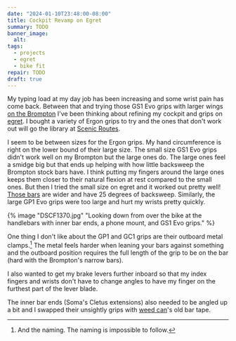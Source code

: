 ```yaml
---
date: "2024-01-10T23:48:00-08:00"
title: Cockpit Revamp on Egret
summary: TODO
banner_image:
  alt:
tags:
  - projects
  - egret
  - bike fit
repair: TODO
draft: true
---
```


My typing load at my day job has been increasing and some wrist pain has come back. Between that and trying those GS1 Evo grips with larger wings [on the Brompton](/posts/initial-brompton-setup) I've been thinking about refining my cockpit and grips on [egret](/tags/egret). I bought a variety of Ergon grips to try and the ones that don't work out will go the library at [Scenic Routes](https://scenicroutessf.com).

I seem to be between sizes for the Ergon grips. My hand circumference is right on the lower bound of their large size. The small size GS1 Evo grips didn't work well on my Brompton but the large ones do. The large ones feel a smidge big but that ends up helping with how little backsweep the Brompton stock bars have. I think putting my fingers around the large ones keeps them closer to their natural flexion at rest compared to the small ones. But then I tried the small size on egret and it worked out pretty well! [Those bars](https://www.somafab.com/archives/product/dream-riser-handlebar) are wider and have 25 degrees of backsweep. Similarly, the large GP1 Evo grips were too large and hurt my wrists pretty quickly.

{% image "DSCF1370.jpg" "Looking down from over the bike at the handlebars with inner bar ends, a phone mount, and GS1 Evo grips." %}

One thing I don't like about the GP1 and GC1 grips are their outboard metal clamps.[^1] The metal feels harder when leaning your bars against something and the outboard position requires the full length of the grip to be on the bar (hard with the Brompton's narrow bars).

[^1]: And the naming. The naming is impossible to follow.

I also wanted to get my brake levers further inboard so that my index fingers and wrists don't have to change angles to have my finger on the furthest part of the lever blade.

The inner bar ends (Soma's Cletus extensions) also needed to be angled up a bit and I swapped their unsightly grips with [weed can](/tags/weed-can)'s old bar tape.
